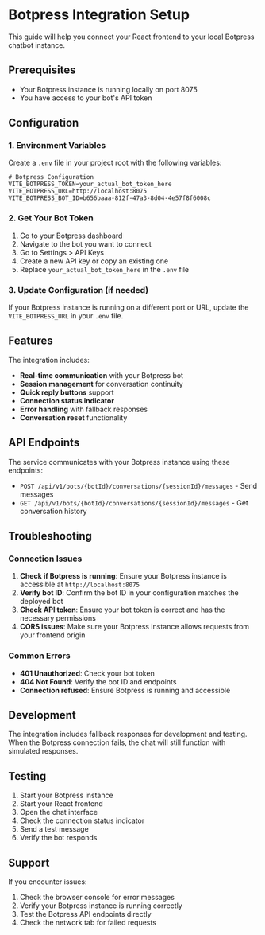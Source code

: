 # Botpress Integration Setup

This guide will help you connect your React frontend to your local Botpress chatbot instance.

## Prerequisites

- Your Botpress instance is running locally on port 8075
- You have access to your bot's API token

## Configuration

### 1. Environment Variables

Create a `.env` file in your project root with the following variables:

```env
# Botpress Configuration
VITE_BOTPRESS_TOKEN=your_actual_bot_token_here
VITE_BOTPRESS_URL=http://localhost:8075
VITE_BOTPRESS_BOT_ID=b656baaa-812f-47a3-8d04-4e57f8f6008c
```

### 2. Get Your Bot Token

1. Go to your Botpress dashboard
2. Navigate to the bot you want to connect
3. Go to Settings > API Keys
4. Create a new API key or copy an existing one
5. Replace `your_actual_bot_token_here` in the `.env` file

### 3. Update Configuration (if needed)

If your Botpress instance is running on a different port or URL, update the `VITE_BOTPRESS_URL` in your `.env` file.

## Features

The integration includes:

- **Real-time communication** with your Botpress bot
- **Session management** for conversation continuity
- **Quick reply buttons** support
- **Connection status indicator**
- **Error handling** with fallback responses
- **Conversation reset** functionality

## API Endpoints

The service communicates with your Botpress instance using these endpoints:

- `POST /api/v1/bots/{botId}/conversations/{sessionId}/messages` - Send messages
- `GET /api/v1/bots/{botId}/conversations/{sessionId}/messages` - Get conversation history

## Troubleshooting

### Connection Issues

1. **Check if Botpress is running**: Ensure your Botpress instance is accessible at `http://localhost:8075`
2. **Verify bot ID**: Confirm the bot ID in your configuration matches the deployed bot
3. **Check API token**: Ensure your bot token is correct and has the necessary permissions
4. **CORS issues**: Make sure your Botpress instance allows requests from your frontend origin

### Common Errors

- **401 Unauthorized**: Check your bot token
- **404 Not Found**: Verify the bot ID and endpoints
- **Connection refused**: Ensure Botpress is running and accessible

## Development

The integration includes fallback responses for development and testing. When the Botpress connection fails, the chat will still function with simulated responses.

## Testing

1. Start your Botpress instance
2. Start your React frontend
3. Open the chat interface
4. Check the connection status indicator
5. Send a test message
6. Verify the bot responds

## Support

If you encounter issues:

1. Check the browser console for error messages
2. Verify your Botpress instance is running correctly
3. Test the Botpress API endpoints directly
4. Check the network tab for failed requests
